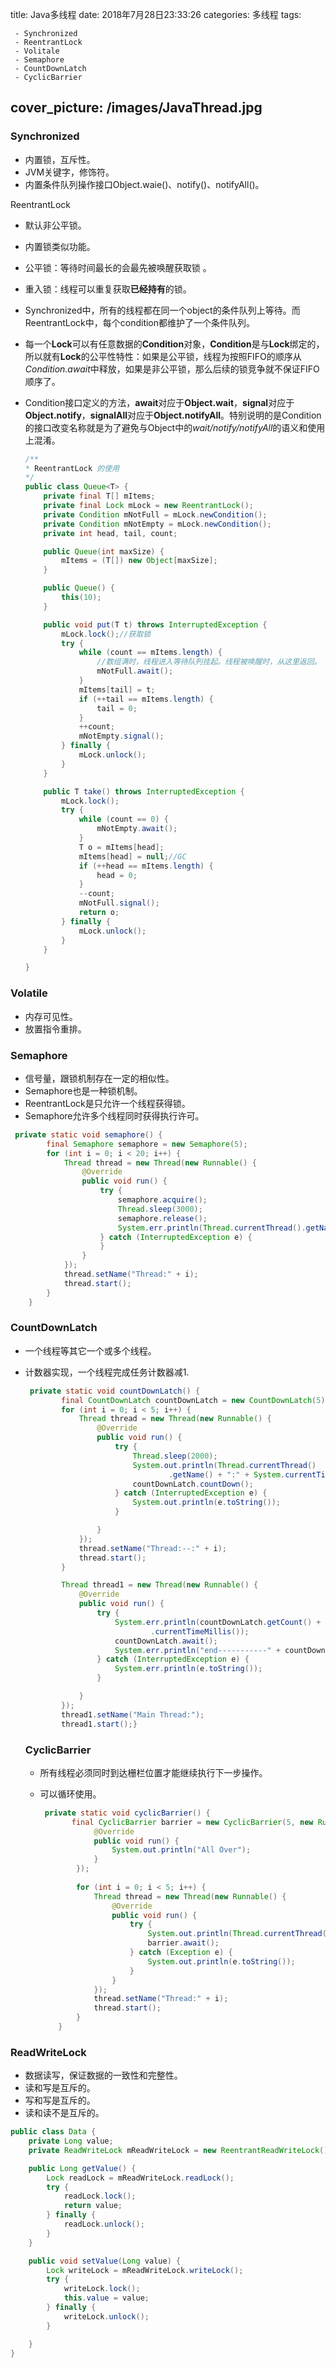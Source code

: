 title:  Java多线程
date: 2018年7月28日23:33:26
categories: 多线程
tags: 

	 - Synchronized
	 - ReentrantLock
	 - Volitale
	 - Semaphore
	 - CountDownLatch
	 - CyclicBarrier
cover_picture: /images/JavaThread.jpg
---

### Synchronized 

- 内置锁，互斥性。
- JVM关键字，修饰符。
- 内置条件队列操作接口Object.waie()、notify()、notifyAll()。

ReentrantLock

- 默认非公平锁。

- 内置锁类似功能。

- 公平锁：等待时间最长的会最先被唤醒获取锁 。

- 重入锁：线程可以重复获取**已经持有**的锁。

- Synchronized中，所有的线程都在同一个object的条件队列上等待。而ReentrantLock中，每个condition都维护了一个条件队列。

-  每一个**Lock**可以有任意数据的**Condition**对象，**Condition**是与**Lock**绑定的，所以就有**Lock**的公平性特性：如果是公平锁，线程为按照FIFO的顺序从*Condition.await*中释放，如果是非公平锁，那么后续的锁竞争就不保证FIFO顺序了。

- Condition接口定义的方法，**await**对应于**Object.wait**，**signal**对应于**Object.notify**，**signalAll**对应于**Object.notifyAll**。特别说明的是Condition的接口改变名称就是为了避免与Object中的*wait/notify/notifyAll*的语义和使用上混淆。

  ```java
  /**
  * ReentrantLock 的使用
  */
  public class Queue<T> {
      private final T[] mItems;
      private final Lock mLock = new ReentrantLock();
      private Condition mNotFull = mLock.newCondition();
      private Condition mNotEmpty = mLock.newCondition();
      private int head, tail, count;
  
      public Queue(int maxSize) {
          mItems = (T[]) new Object[maxSize];
      }
  
      public Queue() {
          this(10);
      }
  
      public void put(T t) throws InterruptedException {
          mLock.lock();//获取锁
          try {
              while (count == mItems.length) {
                  //数组满时，线程进入等待队列挂起。线程被唤醒时，从这里返回。
                  mNotFull.await();
              }
              mItems[tail] = t;
              if (++tail == mItems.length) {
                  tail = 0;
              }
              ++count;
              mNotEmpty.signal();
          } finally {
              mLock.unlock();
          }
      }
  
      public T take() throws InterruptedException {
          mLock.lock();
          try {
              while (count == 0) {
                  mNotEmpty.await();
              }
              T o = mItems[head];
              mItems[head] = null;//GC
              if (++head == mItems.length) {
                  head = 0;
              }
              --count;
              mNotFull.signal();
              return o;
          } finally {
              mLock.unlock();
          }
      }
  
  }
  ```

  

### Volatile

- 内存可见性。
- 放置指令重排。

### Semaphore 

- 信号量，跟锁机制存在一定的相似性。
- Semaphore也是一种锁机制。
- ReentrantLock是只允许一个线程获得锁。
- Semaphore允许多个线程同时获得执行许可。

```java
 private static void semaphore() {
        final Semaphore semaphore = new Semaphore(5);
        for (int i = 0; i < 20; i++) {
            Thread thread = new Thread(new Runnable() {
                @Override
                public void run() {
                    try {
                        semaphore.acquire();
                        Thread.sleep(3000);
                        semaphore.release();
                        System.err.println(Thread.currentThread().getName() + ":" + new Date());
                    } catch (InterruptedException e) {
                    }
                }
            });
            thread.setName("Thread:" + i);
            thread.start();
        }
    }
```

### CountDownLatch 

- 一个线程等其它一个或多个线程。

- 计数器实现，一个线程完成任务计数器减1.

  ```java
   private static void countDownLatch() {
          final CountDownLatch countDownLatch = new CountDownLatch(5);
          for (int i = 0; i < 5; i++) {
              Thread thread = new Thread(new Runnable() {
                  @Override
                  public void run() {
                      try {
                          Thread.sleep(2000);
                          System.out.println(Thread.currentThread()
                                  .getName() + ":" + System.currentTimeMillis());
                          countDownLatch.countDown();
                      } catch (InterruptedException e) {
                          System.out.println(e.toString());
                      }
  
                  }
              });
              thread.setName("Thread:--:" + i);
              thread.start();
          }
  
          Thread thread1 = new Thread(new Runnable() {
              @Override
              public void run() {
                  try {
                      System.err.println(countDownLatch.getCount() + "start---------" + System
                              .currentTimeMillis());
                      countDownLatch.await();
                      System.err.println("end-----------" + countDownLatch.getCount());
                  } catch (InterruptedException e) {
                      System.err.println(e.toString());
                  }
  
              }
          });
          thread1.setName("Main Thread:");
          thread1.start();}
  ```

  ### CyclicBarrier

  - 所有线程必须同时到达栅栏位置才能继续执行下一步操作。

  - 可以循环使用。

    ```java
     private static void cyclicBarrier() {
           final CyclicBarrier barrier = new CyclicBarrier(5, new Runnable() {
                @Override
                public void run() {
                    System.out.println("All Over");
                }
            });
            
            for (int i = 0; i < 5; i++) {
                Thread thread = new Thread(new Runnable() {
                    @Override
                    public void run() {
                        try {
                            System.out.println(Thread.currentThread().getName() + "over");
                            barrier.await();
                        } catch (Exception e) {
                            System.out.println(e.toString());
                        }
                    }
                });
                thread.setName("Thread:" + i);
                thread.start();
            }
        }
    
    ```

### ReadWriteLock

- 数据读写，保证数据的一致性和完整性。
- 读和写是互斥的。
- 写和写是互斥的。
- 读和读不是互斥的。

```java
public class Data {
    private Long value;
    private ReadWriteLock mReadWriteLock = new ReentrantReadWriteLock();

    public Long getValue() {
        Lock readLock = mReadWriteLock.readLock();
        try {
            readLock.lock();
            return value;
        } finally {
            readLock.unlock();
        }
    }

    public void setValue(Long value) {
        Lock writeLock = mReadWriteLock.writeLock();
        try {
            writeLock.lock();
            this.value = value;
        } finally {
            writeLock.unlock();
        }

    }
}
```

